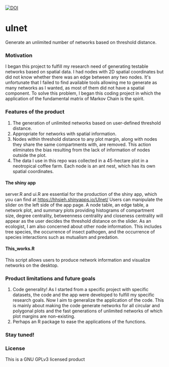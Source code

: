 [![DOI](https://zenodo.org/badge/50800648.svg)](https://zenodo.org/badge/latestdoi/50800648)

# ulnet
Generate an unlimited number of networks based on threshold distance.

### Motivation
I began this project to fulfill my research need of generating testable networks based on spatial data. I had nodes with 2D spatial coordinates but did not know whether there was an edge between any two nodes. It's unfortunate that I failed to find available tools allowing me to generate as many networks as I wanted, as most of them did not have a spatial component.  To solve this problem, I began this coding project in which the application of the fundamental matrix of Markov Chain is the spirit.   

### Features of the product
1. The generation of unlimited networks based on user-defined threshold distance.
2. Appropriate for networks with spatial information. 
3. Nodes within threshold distance to any plot margin, along with nodes they share the same compartments with, are removed. This action eliminates the bias resulting from the lack of information of nodes outside the plot.
4. The data I use in this repo was collected in a 45-hectare plot in a neotropical coffee farm. Each node is an ant nest, which has its own spatial coordinates. 

#### The shiny app
server.R and ui.R are essential for the production of the shiny app, which you can find at https://hhsieh.shinyapps.io/Ulnet/
Users can manipulate the slider on the left side of the app page. A node table, an edge table, a network plot, and summary plots providing histograms of compartment size, degree centrality, betweenness centrality and closeness centrality will appear as the user decides the threshold distance on the slider. As an ecologist, I am also concerned about other node information. This includes tree species, the occurrence of insect pathogen, and the occurrence of species interactions such as mutualism and predation. 


#### This_works.R
This script allows users to produce network information and visualize networks on the desktop. 

### Product limitations and future goals
1. Code generality! As I started from a specific project with specific datasets, the code and the app were developed to fulfill my specific research goals. Now I aim to generalize the application of the code. This is mainly about making the code generate networks for all circular and polygonal plots and the fast generations of unlimited networks of which plot margins are non-existing.
2. Perhaps an R package to ease the applications of the functions. 

### Stay tuned!

### License 
This is a GNU GPLv3 licensed product


